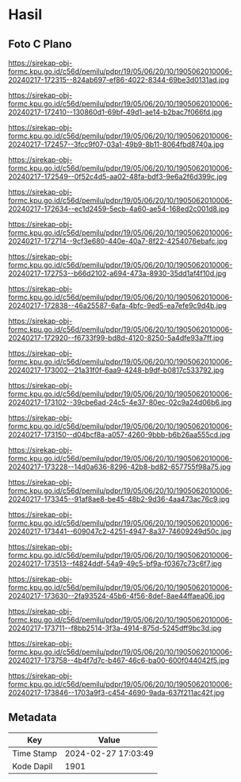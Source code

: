 # Hasil

## Foto C Plano

https://sirekap-obj-formc.kpu.go.id/c56d/pemilu/pdpr/19/05/06/20/10/1905062010006-20240217-172315--824ab697-ef86-4022-8344-69be3d0131ad.jpg

https://sirekap-obj-formc.kpu.go.id/c56d/pemilu/pdpr/19/05/06/20/10/1905062010006-20240217-172410--130860d1-69bf-49d1-ae14-b2bac7f066fd.jpg

https://sirekap-obj-formc.kpu.go.id/c56d/pemilu/pdpr/19/05/06/20/10/1905062010006-20240217-172457--3fcc9f07-03a1-49b9-8b11-8064fbd8740a.jpg

https://sirekap-obj-formc.kpu.go.id/c56d/pemilu/pdpr/19/05/06/20/10/1905062010006-20240217-172549--0f52c4d5-aa02-48fa-bdf3-9e6a2f6d399c.jpg

https://sirekap-obj-formc.kpu.go.id/c56d/pemilu/pdpr/19/05/06/20/10/1905062010006-20240217-172634--ec1d2459-5ecb-4a60-ae54-168ed2c001d8.jpg

https://sirekap-obj-formc.kpu.go.id/c56d/pemilu/pdpr/19/05/06/20/10/1905062010006-20240217-172714--9cf3e680-440e-40a7-8f22-4254076ebafc.jpg

https://sirekap-obj-formc.kpu.go.id/c56d/pemilu/pdpr/19/05/06/20/10/1905062010006-20240217-172753--b66d2102-a694-473a-8930-35dd1af4f10d.jpg

https://sirekap-obj-formc.kpu.go.id/c56d/pemilu/pdpr/19/05/06/20/10/1905062010006-20240217-172838--46a25587-6afa-4bfc-9ed5-ea7efe9c9d4b.jpg

https://sirekap-obj-formc.kpu.go.id/c56d/pemilu/pdpr/19/05/06/20/10/1905062010006-20240217-172920--f6733f99-bd8d-4120-8250-5a4dfe93a7ff.jpg

https://sirekap-obj-formc.kpu.go.id/c56d/pemilu/pdpr/19/05/06/20/10/1905062010006-20240217-173002--21a31f0f-6aa9-4248-b9df-b0817c533792.jpg

https://sirekap-obj-formc.kpu.go.id/c56d/pemilu/pdpr/19/05/06/20/10/1905062010006-20240217-173102--39cbe6ad-24c5-4e37-80ec-02c9a24d06b6.jpg

https://sirekap-obj-formc.kpu.go.id/c56d/pemilu/pdpr/19/05/06/20/10/1905062010006-20240217-173150--d04bcf8a-a057-4260-9bbb-b6b26aa555cd.jpg

https://sirekap-obj-formc.kpu.go.id/c56d/pemilu/pdpr/19/05/06/20/10/1905062010006-20240217-173228--14d0a636-8296-42b8-bd82-657755f98a75.jpg

https://sirekap-obj-formc.kpu.go.id/c56d/pemilu/pdpr/19/05/06/20/10/1905062010006-20240217-173345--91af8ae8-be45-48b2-9d36-4aa473ac76c9.jpg

https://sirekap-obj-formc.kpu.go.id/c56d/pemilu/pdpr/19/05/06/20/10/1905062010006-20240217-173441--609047c2-4251-4947-8a37-74609249d50c.jpg

https://sirekap-obj-formc.kpu.go.id/c56d/pemilu/pdpr/19/05/06/20/10/1905062010006-20240217-173513--f4824ddf-54a9-49c5-bf9a-f0367c73c6f7.jpg

https://sirekap-obj-formc.kpu.go.id/c56d/pemilu/pdpr/19/05/06/20/10/1905062010006-20240217-173630--2fa93524-45b6-4f56-8def-8ae44ffaea06.jpg

https://sirekap-obj-formc.kpu.go.id/c56d/pemilu/pdpr/19/05/06/20/10/1905062010006-20240217-173711--f8bb2514-3f3a-4914-875d-5245dff9bc3d.jpg

https://sirekap-obj-formc.kpu.go.id/c56d/pemilu/pdpr/19/05/06/20/10/1905062010006-20240217-173758--4b4f7d7c-b467-46c6-ba00-600f044042f5.jpg

https://sirekap-obj-formc.kpu.go.id/c56d/pemilu/pdpr/19/05/06/20/10/1905062010006-20240217-173846--1703a9f3-c454-4690-9ada-637f211ac42f.jpg


## Metadata

| Key        | Value               |
| ---------- | ------------------- |
| Time Stamp | 2024-02-27 17:03:49 |
| Kode Dapil | 1901                |



